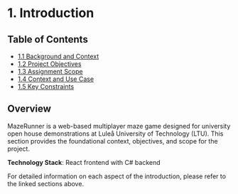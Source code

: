 # 1. Introduction

## Table of Contents
- [1.1 Background and Context](introduction/background.md)
- [1.2 Project Objectives](introduction/objectives.md)
- [1.3 Assignment Scope](introduction/scope.md)
- [1.4 Context and Use Case](introduction/context.md)
- [1.5 Key Constraints](introduction/constraints.md)

## Overview

MazeRunner is a web-based multiplayer maze game designed for university open house demonstrations at Luleå University of Technology (LTU). This section provides the foundational context, objectives, and scope for the project.

**Technology Stack**: React frontend with C# backend

For detailed information on each aspect of the introduction, please refer to the linked sections above.